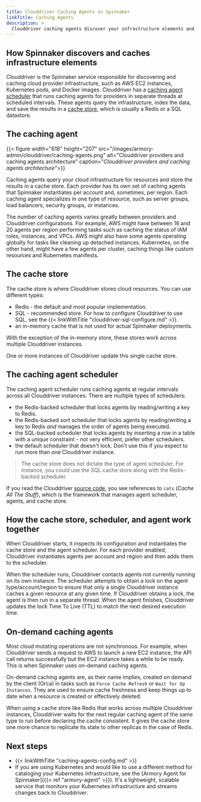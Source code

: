 ```yaml
---
title: Clouddriver Caching Agents in Spinnaker
linkTitle: Caching Agents
description: >
  Clouddriver caching agents discover your infrastructure elements and cache the data for use by Spinnaker™.
---
```


## How Spinnaker discovers and caches infrastructure elements

Clouddriver is the Spinnaker service responsible for discovering and caching cloud provider infrastructure, such as AWS EC2 instances, Kubernetes pods, and Docker images. Clouddriver has a [caching agent scheduler](#the-caching-agent-scheduler) that runs caching agents for providers in separate threads at scheduled intervals. These agents query the infrastructure, index the data, and save the results in a [cache store](#the-cache-store), which is usually a Redis or a SQL datastore.

## The caching agent

{{< figure width="618" height="207" src="/images/armory-admin/clouddriver/caching-agents.png"  alt="Clouddriver providers and caching agents architecture"  caption="<i>Clouddriver providers and caching agents architecture</i>">}}

Caching agents query your cloud infrastructure for resources and store the results in a cache store. Each provider has its own set of caching agents that Spinnaker instantiates per account and, sometimes, per region. Each caching agent specializes in one type of resource, such as server groups, load balancers, security groups, or instances.

The number of caching agents varies greatly between providers and Clouddriver configurations. For example, AWS might have between 16 and 20 agents per region performing tasks such as caching the status of IAM roles, instances, and VPCs. AWS might also have some agents operating globally for tasks like cleaning up detached instances. Kubernetes, on the other hand, might have a few agents per cluster, caching things like custom resources and Kubernetes manifests.

## The cache store

The cache store is where Clouddriver stores cloud resources. You can use different types:

- Redis - the default and most popular implementation.
- SQL - recommended store. For how to configure Clouddriver to use SQL, see the {{< linkWithTitle "clouddriver-sql-configure.md" >}}.
- an in-memory cache that is not used for actual Spinnaker deployments.

With the exception of the in-memory store, these stores work across multiple Clouddriver instances.

One or more instances of Clouddriver update this single cache store.

## The caching agent scheduler

The caching agent scheduler runs caching agents at regular intervals across all Clouddriver instances. There are multiple types of schedulers:

- the Redis-backed scheduler that locks agents by reading/writing a key to Redis.
- the Redis-backed sort scheduler that locks agents by reading/writing a key to Redis *and* manages the order of agents being executed.
- the SQL-backed scheduler that locks agents by inserting a row in a table with a unique constraint - not very efficient, prefer other schedulers.
- the default scheduler that doesn't lock. Don't use this if you expect to run more than one Clouddriver instance.

> The cache store does not dictate the type of agent scheduler. For instance, you could use the SQL cache store along with the Redis-backed scheduler.

If you read the Clouddriver [source code](https://github.com/spinnaker/clouddriver), you see references to `cats` (_Cache All The Stuff_), which is the framework that manages agent scheduler, agents, and cache store.

## How the cache store, scheduler, and agent work together

When Clouddriver starts, it inspects its configuration and instantiates the cache store and the agent scheduler. For each provider enabled, Clouddriver instantiates agents per account and region and then adds them to the scheduler.

When the scheduler runs, Clouddriver contacts agents not currently running on its own instance. The scheduler attempts to obtain a lock on the agent type/account/region to ensure that only a single Clouddriver instance caches a given resource at any given time. If Clouddriver obtains a lock, the agent is then run in a separate thread. When the agent finishes, Clouddriver updates the lock Time To Live (TTL) to match the next desired execution time.

## On-demand caching agents

Most cloud mutating operations are not synchronous. For example, when Clouddriver sends a request to AWS to launch a new EC2 instance, the API call returns successfully but the EC2 instance takes a while to be ready. This is when Spinnaker uses on-demand caching agents.

On-demand caching agents are, as their name implies, created on demand by the client (Orca) in tasks such as `Force Cache Refresh` or `Wait for Up Instances`. They are used to ensure cache freshness and keep things up to date when a resource is created or effectively deleted.

When using a cache store like Redis that works across multiple Clouddriver instances, Clouddriver waits for the next regular caching agent of the same type to run before declaring the cache consistent. It gives the cache store one more chance to replicate its state to other replicas in the case of Redis.

## Next steps

* {{< linkWithTitle "caching-agents-config.md" >}}
* If you are using Kubernetes and would like to use a different method for cataloging your Kubernetes infrastructure, see the [Armory Agent for Spinnaker]({{< ref "armory-agent" >}}). It's a lightweight, scalable service that monitors your Kubernetes infrastructure and streams changes back to Clouddriver.
